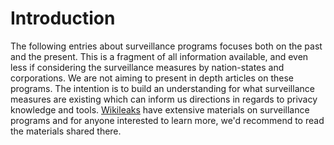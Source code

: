 # Introduction

The following entries about surveillance programs focuses both on the past and the present. This is a fragment of all information available, and even less if considering the surveillance measures by nation-states and corporations. We are not aiming to present in depth articles on these programs. The intention is to build an understanding for what surveillance measures are existing which can inform us directions in regards to privacy knowledge and tools. [Wikileaks](https://wikileaks.org/) have extensive materials on surveillance programs and for anyone interested to learn more, we'd recommend to read the materials shared there. 
